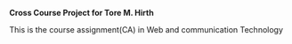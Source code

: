 **Cross Course Project for Tore M. Hirth**

This is the course assignment(CA) in Web and communication Technology